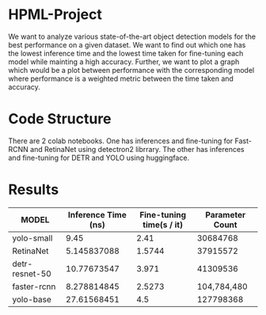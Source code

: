# HPML-Project

We want to analyze various state-of-the-art object detection models for the best performance on a given dataset. We want to find out which one has the lowest inference time and the lowest time taken for fine-tuning each model while mainting a high accuracy. Further, we want to plot a graph which would be a plot between performance with the corresponding model where performance is a weighted metric between the time taken and accuracy.


# Code Structure
There are 2 colab notebooks. One has inferences and fine-tuning for Fast-RCNN and RetinaNet using detectron2 librrary. The other has inferences and fine-tuning for DETR and YOLO using huggingface.

# Results

| MODEL          | Inference Time (ns) | Fine-tuning time(s / it) | Parameter Count |
| -------------- | ------------------- | ------------------------ | --------------- |
| yolo-small     | 9.45                | 2.41                     | 30684768        |
| RetinaNet      | 5.145837088         | 1.5744                   | 37915572        |
| detr-resnet-50 | 10.77673547         | 3.971                    | 41309536        |
| faster-rcnn    | 8.278814845         | 2.5273                   | 104,784,480     |
| yolo-base      | 27.61568451         | 4.5                      | 127798368       |
